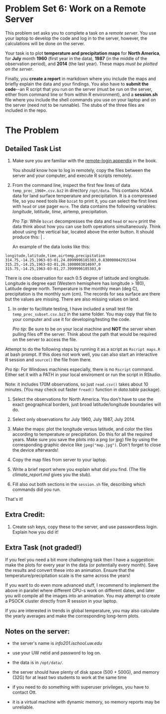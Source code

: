 # Problem Set 6: Work on a Remote Server

This problem set asks you to complete a task on a _remote server_.
You use your laptop to develop the code and log in to the server,
however, the calculations will be done on the server.

Your task is to plot **temperature and precipitation maps** for **North
America**, for **July** month **1960** (first year in the data), **1987** (in the
middle of the observation period), and **2014** (the last year).
These maps _must be plotted on the server_.

Finally, you **create a report** in markdown where you include the
maps and briefly explain the data and your findings.  You also have to
**submit the code**--an R script that you run on the server (must be
run on the server, either from command line or from within R
environment), 
and a **session.sh** file where
you include the shell commands you use on your laptop and on the
server (need not to be runnable).  The stubs of the three files are
included in the repo.

# The Problem

## Detailed Task List

1. Make sure you are familiar with the
   [remote-login appendix](https://info201.github.io/remote-server.html)
   in the
   book.
   
   You should know how to log in remotely, copy the files between
   the server and your computer, and execute R scripts remotely.
 
1. From the command line, inspect the first few lines of 
   data `temp_prec_1960+.csv.bz2` in directory `/opt/data`.  This
   contains NOAA data for land surface temperature and precipitation.
   It is a compressed
   file, so you need tools like `bzcat` to print it, you can select
   the first lines with `head` or use pager `more`.  The data contains the following
   variables: _longitude_, _latitude_,
   _time_, airtemp, precipitation.  
   
   *Pro Tip*: While `bzcat` decompresses the data and `head` or `more` print the data
   think about how you can use both operations simultaneously. Think about using the
   vertical bar, located above the enter button. It should produce this: | .
   
   An example of the data looks like this:
```
longitude,latitude,time,airtemp,precipitation
314.75,-14.25,1963-03-01,24.8999996185303,0.830000042915344
315.25,-14.25,1963-03-01,26.1000003814697,0
315.75,-14.25,1963-03-01,27.3999996185303,0
```
   There is one observation for each 0.5 degree of latitude and
   longitude.  Longitude is degree east (Western hemisphere has
   longitude > 180), Latitude degree north.  Temperature is the monthly mean (deg C),
   precipitation is the monthly sum (cm).  The records for sea surface
   are there but the values are missing.  There are also missing values on
   land. 

1. In order to facilitate testing, I have included a small test file
   `temp_prec_subset.csv.bz2` in the same folder.  You may copy that file
   to your computer and use it for developing/testing the code. 
   
   *Pro tip:* Be sure to be on your local machine and **NOT** the server when pulling files off the server. 
   Think about the path that would be required on the server to access the file. 

Attempt to do the following steps by running it as a script
as `Rscript maps.R` at bash prompt.  If this does not work well, you can also
start an interactive R session and `source()` the file from there.

*Pro tip:* For Windows machines especially, there is no `Rscript` command. Either set it with a PATH in your 
local enviroment or run the script in RStudio. 

Note: it includes 170M observations, so just `read.csv()` takes
about 10 minutes.  (You may check out faster `fread()` function in
_data.table_ package).

1. Select the observations for North America.  You don't have to use
   the exact geographical borders, just broad latitude/longitude
   boundaries will do.
   
1. Select only observations for July 1960, July 1987, July 2014.

1. Make the maps: plot the longitude versus latitude, and color the
   tiles according to temperature or precipitation.  Do this for all
   the required years.  Make sure you save the plots into a png (or jpg)
   file by using the corresponding graphic device like
   `jpeg("map.jpg")`.  Don't forget to close the device afterwards!
   
1. Copy the map files from server to your laptop.

1. Write a brief report where you explain what did you find.  (The
   file _climate\_report.md_ gives you the stub).

1. Fill also out both sections in the `session.sh` file, describing
   which commands did you run.
   
That's it!


## Extra Credit:

1. Create ssh keys, copy these to the server, and use passwordless
   login.  Explain how you did it!


## Extra Task (not graded!)

If you feel you need a bit more challenging task then I have a
suggestion: make the plots for every year in the data (or potentially
every month).  Save the results and convert these into an animation.
Ensure that the temperature/precipitation scale is the same across the
years!

If you want to do even more advanced stuff, I recommend to implement
the above in parallel where different CPU-s work on different dates,
and later you will compile all the images into an animation.  You may
attempt to create a PSOCK cluster directly from R session in your
laptop.

If you are interested in trends in global temperature, you may also
calculate the yearly averages and make the corresponding long-term plots.


## Notes on the server:

* the server's name is _info201.ischool.uw.edu_

* use your UW netid and password to log on.

* the data is in `/opt/data/`.

* the server should have plenty of disk space (500 + 500G), and memory (32G) for at least two
  students to work at the same time

* if you need to do something with superuser privileges, you have to
  contact Ott.

* it is a virtual machine with dynamic memory, so memory reports may be
  unreliable. 
  
